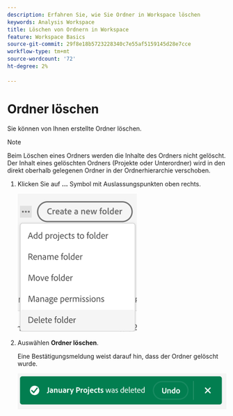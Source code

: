 ```yaml
---
description: Erfahren Sie, wie Sie Ordner in Workspace löschen
keywords: Analysis Workspace
title: Löschen von Ordnern in Workspace
feature: Workspace Basics
source-git-commit: 29f8e18b5723228340c7e55af5159145d28e7cce
workflow-type: tm+mt
source-wordcount: '72'
ht-degree: 2%

---
```



# Ordner löschen

Sie können von Ihnen erstellte Ordner löschen.

>[!NOTE]
>
>Beim Löschen eines Ordners werden die Inhalte des Ordners nicht gelöscht. Der Inhalt eines gelöschten Ordners (Projekte oder Unterordner) wird in den direkt oberhalb gelegenen Ordner in der Ordnerhierarchie verschoben.

1. Klicken Sie auf **...** Symbol mit Auslassungspunkten oben rechts.

   ![](/help/analyze/analysis-workspace/build-workspace-project/assets/select-delete-folder.png)

1. Auswählen **Ordner löschen**.

   Eine Bestätigungsmeldung weist darauf hin, dass der Ordner gelöscht wurde.

   ![](/help/analyze/analysis-workspace/build-workspace-project/assets/deleted-folder.png)


